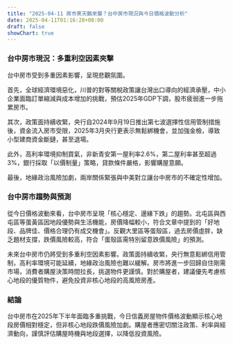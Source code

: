 ```yaml
---
title: "2025-04-11 房市黑天鵝來襲？台中房市現況與今日價格波動分析"
date: 2025-04-11T01:16:28+08:00
draft: false
showChart: true
---
```


### 台中房市現況：多重利空因素夾擊

台中房市受到多重因素影響，呈現悲觀氛圍。

首先，全球經濟環境惡化，川普的對等關稅政策讓台灣出口導向的經濟承壓，中小企業面臨訂單縮減與成本增加的挑戰，預估2025年GDP下調，股市疲弱進一步拖累房市。

其次，政策面持續收緊，央行自2024年9月19日推出第七波選擇性信用管制措施後，資金流入房市受限，2025年3月央行更表示無鬆綁機會，並加強金檢，導致小型建商資金斷鏈，甚至退場。

此外，高利率環境抑制買氣，非新青安第一屋利率2.6%，第二屋利率甚至超過3%，銀行採取「以價制量」策略，貸款條件嚴格，影響購屋意願。

最後，地緣政治風險加劇，兩岸關係緊張與中美對立讓台中房市的不確定性增加。

### 台中房市趨勢與預測

從今日價格波動來看，台中房市呈現「核心穩定、邊緣下跌」的趨勢。北屯區與西屯區等蛋黃區因地段優勢與生活機能，房價降幅較小，符合文章中提到的「好地段、品牌佳、價格合理仍有成交機會」。反觀大里區等蛋殼區，過去房價虛胖，缺乏題材支撐，跌價風險較高，符合「蛋殼區需特別留意跌價風險」的預測。

未來台中房市仍將受到多重利空因素影響。政策面持續收緊，央行無意鬆綁信用管制，高利率環境可能延續，地緣政治風險也難以緩解。房市將進一步回歸自住剛需市場，消費者購屋決策時間拉長，挑選物件更謹慎。對於購屋者，建議優先考慮核心地段的優質物件，避免投資非核心地段的高風險房產。

### 結論

台中房市在2025年下半年面臨多重挑戰，今日信義房屋物件價格波動顯示核心地段房價相對穩定，但非核心地段跌價風險加劇。購屋者應密切關注政策、利率與經濟動向，謹慎評估購屋時機與地段選擇，以降低投資風險。

